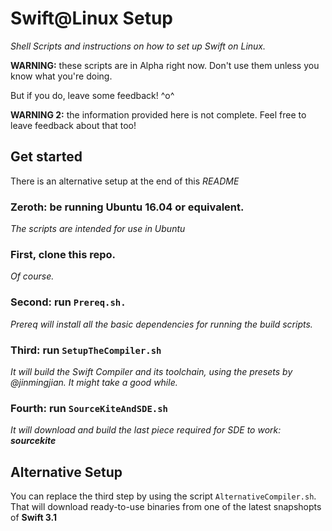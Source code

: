 # Swift@Linux Setup
_Shell Scripts and instructions on how to set up Swift on Linux._

**WARNING:** these scripts are in Alpha right now. Don't use them unless you know what you're doing.

But if you do, leave some feedback! ^o^

**WARNING 2:** the information provided here is not complete. Feel free to leave feedback about that too!


## Get started

There is an alternative setup at the end of this _README_

### Zeroth: be running Ubuntu 16.04 or equivalent.

_The scripts are intended for use in Ubuntu_

### First, clone this repo.

_Of course._

### Second: run `Prereq.sh.` 

_Prereq will install all the basic dependencies for running the build scripts._

### Third: run `SetupTheCompiler.sh`

_It will build the Swift Compiler and its toolchain, using the presets by @jinmingjian. It might take a good while._

### Fourth: run `SourceKiteAndSDE.sh`

_It will download and build the last piece required for SDE to work: **sourcekite**_

## Alternative Setup

You can replace the third step by using the script `AlternativeCompiler.sh`. That will download ready-to-use binaries from one of the latest snapshopts of **Swift 3.1**

